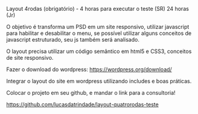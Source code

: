 Layout 4rodas (obrigatório) - 4 horas para executar o teste (SR) 24 horas (Jr)

O objetivo é transforma um PSD em um site responsivo, utilizar javascript para habilitar e desabilitar o menu, se possível utilizar alguns conceitos de javascript estruturado, seu js também será analisado.

O layout precisa utilizar um código semântico em html5 e CSS3, conceitos de site responsivo.

Fazer o download do wordpress: https://wordpress.org/download/

Integrar o layout do site em wordpress utilizando includes e boas práticas.

Colocar o projeto em seu github, e mandar o link para a consultoria!


https://github.com/lucasdatrindade/layout-quatrorodas-teste